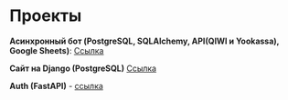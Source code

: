 # Проекты

**Асинхронный бот (PostgreSQL, SQLAlchemy, API(QIWI и Yookassa), Google Sheets)**: [Ссылка](https://github.com/Dadoxr/wg_and_ol_bot)

**Сайт на Django (PostgreSQL)**  [Ссылка](https://github.com/Dadoxr/django_main)  

**Auth (FastAPI)** - [ссылка](https://github.com/Dadoxr/fast_api)
